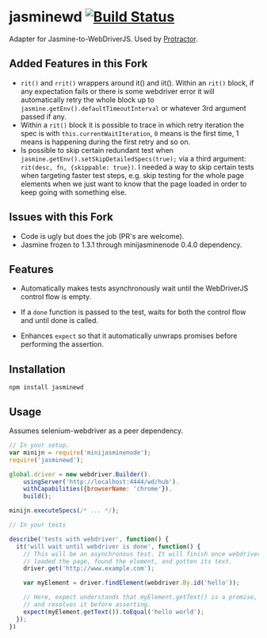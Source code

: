 jasminewd [![Build Status](https://travis-ci.org/angular/jasminewd.png?branch=master)](https://travis-ci.org/angular/jasminewd)
=========

Adapter for Jasmine-to-WebDriverJS. Used by [Protractor](http://www.github.com/angular/protractor).


Added Features in this Fork
---------------------------

 - `rit()` and `rrit()` wrappers around it() and iit(). Within an `rit()` block, if any expectation fails or there is some webdriver error it will automatically retry the whole block up to `jasmine.getEnv().defaultTimeoutInterval` or whatever 3rd argument passed if any.
 - Within a `rit()` block it is possible to trace in which retry iteration the spec is with `this.currentWaitIteration`, `0` means is the first time, 1 means is happening during the first retry and so on.
 - Is possible to skip certain redundant test when `jasmine.getEnv().setSkipDetailedSpecs(true);` via a third argument: `rit(desc, fn, {skippable: true})`. I needed a way to skip certain tests when targeting faster test steps, e.g. skip testing for the whole page elements when we just want to know that the page loaded in order to keep going with something else.

Issues with this Fork
---------------------

 - Code is ugly but does the job (PR's are welcome).
 - Jasmine frozen to 1.3.1 through minijasminenode 0.4.0 dependency.

Features
--------

 - Automatically makes tests asynchronously wait until the WebDriverJS control flow is empty.

 - If a `done` function is passed to the test, waits for both the control flow and until done is called.

 - Enhances `expect` so that it automatically unwraps promises before performing the assertion.

Installation
------------
```
npm install jasminewd
```

Usage
-----

Assumes selenium-webdriver as a peer dependency.

```js
// In your setup.
var minijn = require('minijasminenode');
require('jasminewd');

global.driver = new webdriver.Builder().
    usingServer('http://localhost:4444/wd/hub').
    withCapabilities({browserName: 'chrome'}).
    build();

minijn.executeSpecs(/* ... */);

// In your tests

describe('tests with webdriver', function() {
  it('will wait until webdriver is done', function() {
    // This will be an asynchronous test. It will finish once webdriver has
    // loaded the page, found the element, and gotten its text.
    driver.get('http://www.example.com');

    var myElement = driver.findElement(webdriver.By.id('hello'));

    // Here, expect understands that myElement.getText() is a promise,
    // and resolves it before asserting.
    expect(myElement.getText()).toEqual('hello world');
  });
})
```
